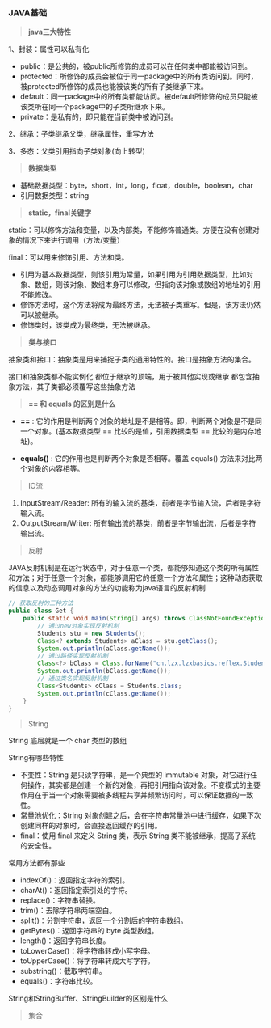 ### JAVA基础

> **java三大特性**

1、封装：属性可以私有化

- public：是公共的，被public所修饰的成员可以在任何类中都能被访问到。
- protected：所修饰的成员会被位于同一package中的所有类访问到。同时，被protected所修饰的成员也能被该类的所有子类继承下来。
- default：同一package中的所有类都能访问。被default所修饰的成员只能被该类所在同一个package中的子类所继承下来。
- private：是私有的，即只能在当前类中被访问到。

2、继承：子类继承父类，继承属性，重写方法

3、多态：父类引用指向子类对象(向上转型)

> **数据类型**

- 基础数据类型：byte，short，int，long，float，double，boolean，char
- 引用数据类型：string

> **static，final关键字**

static：可以修饰方法和变量，以及内部类，不能修饰普通类。方便在没有创建对象的情况下来进行调用（方法/变量）

final：可以用来修饰引用、方法和类。

- 引用为基本数据类型，则该引用为常量，如果引用为引用数据类型，比如对象、数组，则该对象、数组本身可以修改，但指向该对象或数组的地址的引用不能修改。
- 修饰方法时，这个方法将成为最终方法，无法被子类重写。但是，该方法仍然可以被继承。
- 修饰类时，该类成为最终类，无法被继承。

> **类与接口**

抽象类和接口：抽象类是用来捕捉子类的通用特性的。接口是抽象方法的集合。

接口和抽象类都不能实例化
都位于继承的顶端，用于被其他实现或继承
都包含抽象方法，其子类都必须覆写这些抽象方法

> **== 和 equals 的区别是什么**

- **==** : 它的作用是判断两个对象的地址是不是相等。即，判断两个对象是不是同一个对象。(基本数据类型 == 比较的是值，引用数据类型 == 比较的是内存地址)。

- **equals()** : 它的作用也是判断两个对象是否相等。覆盖 equals() 方法来对比两个对象的内容相等。

> IO流

1. InputStream/Reader: 所有的输入流的基类，前者是字节输入流，后者是字符输入流。
2. OutputStream/Writer: 所有输出流的基类，前者是字节输出流，后者是字符输出流。

> 反射

JAVA反射机制是在运行状态中，对于任意一个类，都能够知道这个类的所有属性和方法；对于任意一个对象，都能够调用它的任意一个方法和属性；这种动态获取的信息以及动态调用对象的方法的功能称为java语言的反射机制

```java
// 获取反射的三种方法
public class Get {
    public static void main(String[] args) throws ClassNotFoundException {
        // 通过new对象实现反射机制
        Students stu = new Students();
        Class<? extends Students> aClass = stu.getClass();
        System.out.println(aClass.getName());
        // 通过路径实现反射机制
        Class<?> bClass = Class.forName("cn.lzx.lzxbasics.reflex.Students");
        System.out.println(bClass.getName());
        // 通过类名实现反射机制
        Class<Students> cClass = Students.class;
        System.out.println(cClass.getName());
    }
}
```



> String

String 底层就是一个 char 类型的数组

String有哪些特性

- 不变性：String 是只读字符串，是一个典型的 immutable 对象，对它进行任何操作，其实都是创建一个新的对象，再把引用指向该对象。不变模式的主要作用在于当一个对象需要被多线程共享并频繁访问时，可以保证数据的一致性。
- 常量池优化：String 对象创建之后，会在字符串常量池中进行缓存，如果下次创建同样的对象时，会直接返回缓存的引用。
- final：使用 final 来定义 String 类，表示 String 类不能被继承，提高了系统的安全性。

常用方法都有那些

- indexOf()：返回指定字符的索引。
- charAt()：返回指定索引处的字符。
- replace()：字符串替换。
- trim()：去除字符串两端空白。
- split()：分割字符串，返回一个分割后的字符串数组。
- getBytes()：返回字符串的 byte 类型数组。
- length()：返回字符串长度。
- toLowerCase()：将字符串转成小写字母。
- toUpperCase()：将字符串转成大写字符。
- substring()：截取字符串。
- equals()：字符串比较。

String和StringBuffer、StringBuilder的区别是什么

> 集合


